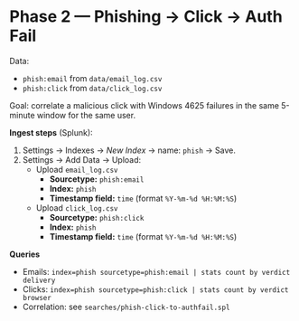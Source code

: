 # Phase 2 — Phishing → Click → Auth Fail

Data:
- `phish:email` from `data/email_log.csv`
- `phish:click` from `data/click_log.csv`

Goal: correlate a malicious click with Windows 4625 failures in the same 5-minute window for the same user.

**Ingest steps** (Splunk):
1. Settings → Indexes → *New Index* → name: `phish` → Save.
2. Settings → Add Data → Upload:
   - Upload `email_log.csv`
     - **Sourcetype:** `phish:email`
     - **Index:** `phish`
     - **Timestamp field:** `time` (format `%Y-%m-%d %H:%M:%S`)
   - Upload `click_log.csv`
     - **Sourcetype:** `phish:click`
     - **Index:** `phish`
     - **Timestamp field:** `time` (format `%Y-%m-%d %H:%M:%S`)

**Queries**
- Emails: `index=phish sourcetype=phish:email | stats count by verdict delivery`
- Clicks:  `index=phish sourcetype=phish:click | stats count by verdict browser`
- Correlation: see `searches/phish-click-to-authfail.spl`
